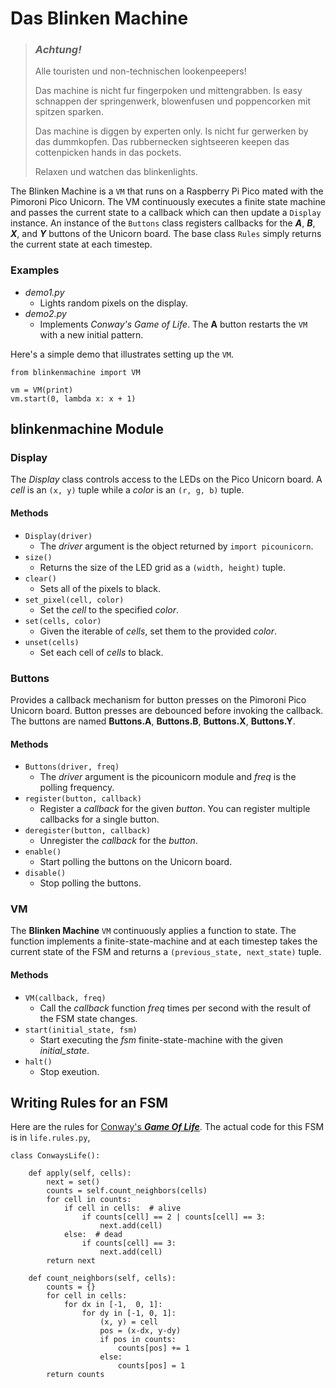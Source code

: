 Das Blinken Machine
===

> ### ***Achtung!***
> Alle touristen und non-technischen lookenpeepers! 
>
> Das machine is nicht fur fingerpoken und mittengrabben. Is easy schnappen der springenwerk, blowenfusen und poppencorken mit spitzen sparken. 
>
> Das machine is diggen by experten only. Is nicht fur gerwerken by das dummkopfen. Das rubbernecken sightseeren keepen das cottenpicken hands in das pockets. 
>
> Relaxen und watchen das blinkenlights.

The Blinken Machine is a ```VM``` that runs on a Raspberry Pi Pico mated with the Pimoroni Pico Unicorn. The VM continuously executes a finite state machine and passes the current state to a callback which can then update a ```Display``` instance. An instance of the ```Buttons``` class registers callbacks for the ***A***, ***B***, ***X***, and ***Y*** buttons of the Unicorn board. The base class ```Rules``` simply returns the current state at each timestep.

### Examples

* *demo1.py* 
    * Lights random pixels on the display.
* *demo2.py*
    * Implements *Conway's Game of Life*. The **A** button restarts the ```VM```
    with a new initial pattern.

Here's a simple demo that illustrates setting up the ```VM```.

```
from blinkenmachine import VM

vm = VM(print)
vm.start(0, lambda x: x + 1)
```

blinkenmachine Module
---

### Display

The *Display* class controls access to the LEDs on the Pico Unicorn board. A *cell* is
an ```(x, y)``` tuple while a *color* is an ```(r, g, b)``` tuple.

#### Methods

* ```Display(driver)```
    * The *driver*  argument is the object returned by ```import picounicorn```.
* ```size()```
    * Returns the size of the LED grid as a ```(width, height)``` tuple.
* ```clear()```
    * Sets all of the pixels to black.
* ```set_pixel(cell, color)```
    * Set the *cell* to the specified *color*.
* ```set(cells, color)```
    * Given the iterable of *cells*, set them to the provided *color*.
* ```unset(cells)```
    * Set each cell of *cells* to black.

### Buttons

Provides a callback mechanism for button presses on the Pimoroni Pico Unicorn board. Button presses are debounced before invoking the callback. The buttons are named **Buttons.A**, **Buttons.B**, **Buttons.X**, **Buttons.Y**.

#### Methods

* ```Buttons(driver, freq)```
    * The *driver* argument is the picounicorn module and *freq* is the polling frequency.
* ```register(button, callback)```
    * Register a *callback* for the given *button*.  You can register multiple callbacks for a single button.
* ```deregister(button, callback)```
    * Unregister the *callback* for the *button*. 
* ```enable()```
    * Start polling the buttons on the Unicorn board.
* ```disable()```
    * Stop polling the buttons.

### VM

The **Blinken Machine** ```VM``` continuously applies a function to state. The function implements a finite-state-machine and at each timestep takes the current state of the FSM and returns a 
```(previous_state, next_state)``` tuple.

#### Methods

* ```VM(callback, freq)```
    * Call the *callback* function *freq* times per second with the result of the FSM state changes.
* ```start(initial_state, fsm)```
    * Start executing the *fsm* finite-state-machine with the given *initial_state*.
* ```halt()```
    * Stop exeution.

Writing Rules for an FSM
---

Here are the rules for [Conway's ___Game Of Life___](https://en.wikipedia.org/wiki/Conway%27s_Game_of_Life). The actual code for this FSM is in ```life.rules.py```,
```
class ConwaysLife():

    def apply(self, cells):
        next = set()
        counts = self.count_neighbors(cells)
        for cell in counts:
            if cell in cells:  # alive
                if counts[cell] == 2 | counts[cell] == 3:
                    next.add(cell)
            else:  # dead
                if counts[cell] == 3:
                    next.add(cell)
        return next

    def count_neighbors(self, cells):
        counts = {}
        for cell in cells:
            for dx in [-1,  0, 1]:
                for dy in [-1, 0, 1]:
                    (x, y) = cell
                    pos = (x-dx, y-dy)
                    if pos in counts:
                        counts[pos] += 1
                    else:
                        counts[pos] = 1
        return counts
```